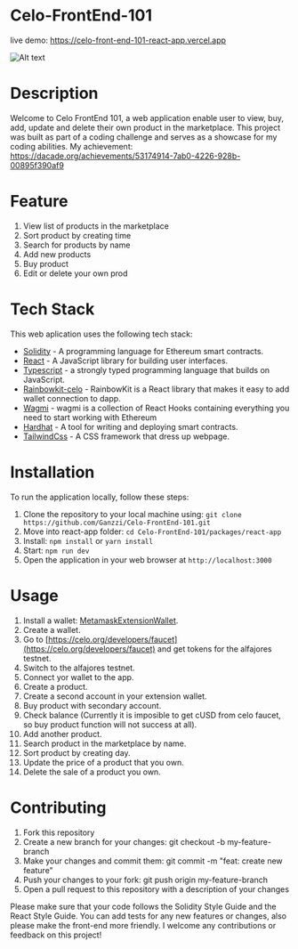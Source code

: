 ﻿# Celo-FrontEnd-101

live demo: https://celo-front-end-101-react-app.vercel.app

![Alt text](./packages/react-app/public/demo.png "Demo")

# Description
Welcome to Celo FrontEnd 101, a web application enable user to view, buy, add, update and delete their own product in the marketplace. This project was built as part of a coding challenge and serves as a showcase for my coding abilities. My achievement: https://dacade.org/achievements/53174914-7ab0-4226-928b-00895f390af9

# Feature
1. View list of products in the marketplace
2. Sort product by creating time
3. Search for products by name 
4. Add new products
5. Buy product
6. Edit or delete your own prod
# Tech Stack
This web aplication uses the following tech stack:
- [Solidity](https://docs.soliditylang.org/) - A programming language for Ethereum smart contracts.
- [React](https://reactjs.org/) - A JavaScript library for building user interfaces.
- [Typescript](https://www.typescriptlang.org) - a strongly typed programming language that builds on JavaScript.
- [Rainbowkit-celo](https://docs.celo.org/developer/rainbowkit-celo) - RainbowKit is a React library that makes it easy to add wallet connection to dapp.
- [Wagmi](https://wagmi.sh) - wagmi is a collection of React Hooks containing everything you need to start working with Ethereum
- [Hardhat](https://hardhat.org/) - A tool for writing and deploying smart contracts.
- [TailwindCss](https://tailwindcss.com) - A CSS framework that dress up webpage.

# Installation
To run the application locally, follow these steps:

1. Clone the repository to your local machine using: ``` git clone https://github.com/Ganzzi/Celo-FrontEnd-101.git ```
2. Move into react-app folder: ``` cd Celo-FrontEnd-101/packages/react-app ```
3. Install: ``` npm install ``` or ``` yarn install ```
4. Start: ``` npm run dev ```
5. Open the application in your web browser at ``` http://localhost:3000 ```

# Usage
1. Install a wallet: [MetamaskExtensionWallet](https://chrome.google.com/webstore/detail/metamask/nkbihfbeogaeaoehlefnkodbefgpgknn?hl=en).
2. Create a wallet.
3. Go to [https://celo.org/developers/faucet](https://celo.org/developers/faucet) and get tokens for the alfajores testnet.
4. Switch to the alfajores testnet.
5. Connect yor wallet to the app.
6. Create a product.
7. Create a second account in your extension wallet.
8. Buy product with secondary account.
9. Check balance (Currently it is imposible to get cUSD from celo faucet, so buy product function will not success at all).
10. Add another product.
11. Search product in the marketplace by name.
12. Sort product by creating day.
13. Update the price of a product that you own.
14. Delete the sale of a product you own.

# Contributing
1. Fork this repository
2. Create a new branch for your changes: git checkout -b my-feature-branch
3. Make your changes and commit them: git commit -m "feat: create new feature"
4. Push your changes to your fork: git push origin my-feature-branch
5. Open a pull request to this repository with a description of your changes

Please make sure that your code follows the Solidity Style Guide and the React Style Guide. You can add tests for any new features or changes, also please make the front-end more friendly. I welcome any contributions or feedback on this project!
